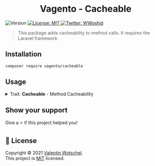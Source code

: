 <h1 align="center">Vagento - Cacheable</h1>
<p>
  <img alt="Version" src="https://img.shields.io/badge/version-1.0.0-blue.svg?cacheSeconds=2592000" />
  <a href="https://opensource.org/licenses/MIT" target="_blank">
    <img alt="License: MIT" src="https://img.shields.io/badge/License-MIT-yellow.svg" />
  </a>
  <a href="https://twitter.com/WWoshid" target="_blank">
    <img alt="Twitter: WWoshid" src="https://img.shields.io/twitter/follow/WWoshid.svg?style=social" />
  </a>
</p>

> This package adds cacheability to method calls. It requires the Laravel framework.

## Installation

```sh
composer require vagento/cacheable
```

## Usage

<details>
<summary>
Trait: <b>Cacheable</b> - Method Cacheability
</summary>

Add the `\Vagento\Cacheable\Traits\Cacheable` trait to any class that needs the results of a method call to be cached.

```php
use Vagento\Cacheable\Traits\Cacheable;

class MyClass
{
    use Cacheable; // Add this trait
    
    public function myMethod()
    {
        // Big computational task
        return $bigData;
    }
}
```

Now you can call your method with the 'Cached' suffix like this:

```php
$myClass = new MyClass();

$result = $myClass->myMethodCached();
```

Optional parameters can be passed before the method call (Can be chained):

```php
$myClass = new MyClass();

// Optional: Cache usage, will toggle caching on or off
// Default: true
$myClass->setCacheUsage(false);

// Optional: Laravel cache tags @see https://laravel.com/docs/8.x/cache#cache-tags
// Default: null
$myClass->setCacheTags('my-method-tag');

// Optional: Time to live
// Default: null
$myClass->setTtl(60);
$myClass->setTtl(Carbon::now()->addMinutes(30)->toDateTime());

// Chaining
$result = $myClass->setCacheUsage(true)->setCacheTags(['method', 'something-else'])->setTtl(60)->myMethodCached();
```

For IDE support you can add the `@method` annotation to your class like this:

```php
/**
 * @method array myMethodCached()
 */
class MyClass
{
    use Cacheable;

    public function myMethod(): array
    {
        // Big computational task
        return $bigData;
    }
}
```
</details>

## Show your support

Give a ⭐️ if this project helped you!

## 📝 License

Copyright © 2021 [Valentin Wotschel](https://github.com/WalterWoshid).<br />
This project is [MIT](https://opensource.org/licenses/MIT) licensed.
